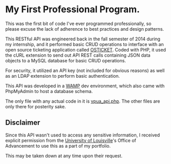 # My First Professional Program.

This was the first bit of code I've ever programmed professionally, so please excuse the lack of adherence to best practices and design patterns.

This RESTful API was engineered back in the fall semester of 2014 during my internship, and it performed basic CRUD operations to interface with an open source ticketing application called [OSTICKET](https://osticket.com/). Coded with PHP, it used the cURL extension to send out API REST calls containing JSON data objects to a MySQL database for basic CRUD operations.

For security, it utilized an API key (not included for obvious reasons) as well as an LDAP extension to perform basic authentication.

This API was developed in a [WAMP](https://www.wampserver.com/en/) dev environment, which also came with PhpMyAdmin to host a database schema.

The only file with any actual code in it is [vpua_api.php](https://github.com/KerickHowlett/osticket_api/blob/master/vpua_api.php). The other files are only there for posterity sake.

## Disclaimer
Since this API wasn't used to access any sensitive information, I received explicit permission from the [University of Louisville](https://louisville.edu/)'s Office of Advancement to use this as a part of my portfolio.

This may be taken down at any time upon their request.